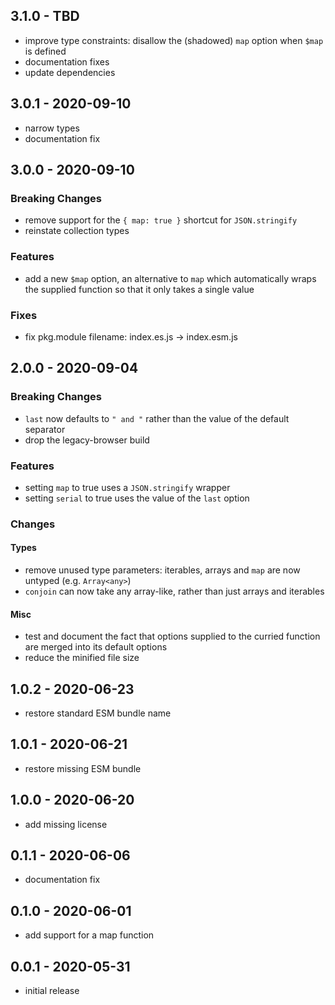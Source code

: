## 3.1.0 - TBD

- improve type constraints: disallow the (shadowed) `map` option when `$map` is defined
- documentation fixes
- update dependencies

## 3.0.1 - 2020-09-10

- narrow types
- documentation fix

## 3.0.0 - 2020-09-10

### Breaking Changes

- remove support for the `{ map: true }` shortcut for `JSON.stringify`
- reinstate collection types

### Features

- add a new `$map` option, an alternative to `map` which automatically wraps
  the supplied function so that it only takes a single value

### Fixes

- fix pkg.module filename: index.es.js -> index.esm.js

## 2.0.0 - 2020-09-04

### Breaking Changes

- `last` now defaults to `" and "` rather than the value of the default separator
- drop the legacy-browser build

### Features

- setting `map` to true uses a `JSON.stringify` wrapper
- setting `serial` to true uses the value of the `last` option

### Changes

#### Types

- remove unused type parameters: iterables, arrays and `map` are now untyped
  (e.g. `Array<any>`)
- `conjoin` can now take any array-like, rather than just arrays and iterables

#### Misc

- test and document the fact that options supplied to the curried function are
  merged into its default options
- reduce the minified file size

## 1.0.2 - 2020-06-23

- restore standard ESM bundle name

## 1.0.1 - 2020-06-21

- restore missing ESM bundle

## 1.0.0 - 2020-06-20

- add missing license

## 0.1.1 - 2020-06-06

- documentation fix

## 0.1.0 - 2020-06-01

- add support for a map function

## 0.0.1 - 2020-05-31

- initial release
